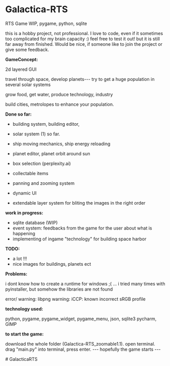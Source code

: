 # Galactica-RTS

RTS Game WIP, pygame, python, sqlite



this is a hobby project, not professional. I love to code, even if it sometimes too complicated for my brain capacity :)
feel free to test it out! but it is still far away from finished.
Would be nice, if someone like to join the project or give some feedback.

**GameConcept:**

2d layered GUI

travel through space, develop planets--- try to get a huge population in several solar systems

grow food, get water, produce technology, industry

build cities, metrolopes to enhance your population.

**Done so far:**

- building system, building editor,
- solar system (1) so far.
- ship moving mechanics, ship energy reloading
- planet editor, planet orbit around sun
- box selection (perplexity.ai)

- collectable items
- panning and zooming system
- dynamic UI
- extendable layer system for bliting the images in the right order

**work in progress:**

- sqlite database (WIP)
- event system: feedbacks from the game for the user about what is happening
- implementing of ingame "technology" for building space harbor

**TODO:**

- a lot !!!
- nice images for buildings, planets ect

**Problems:**

i dont know how to create a runtime for windows ;( ... i tried many times with pyinstaller, but somehow the libraries
are not found

error/ warning:
libpng warning: iCCP: known incorrect sRGB profile

**technology used:**

python, pygame, pygame_widget, pygame_menu, json, sqlite3
pycharm, GIMP

**to start the game:**

download the whole folder (Galactica-RTS_zoomable1.1). open terminal. drag "main.py" into terminal, press enter.
--- hopefully the game starts --- 



#   G a l a c t i c a R T S 
 
 
